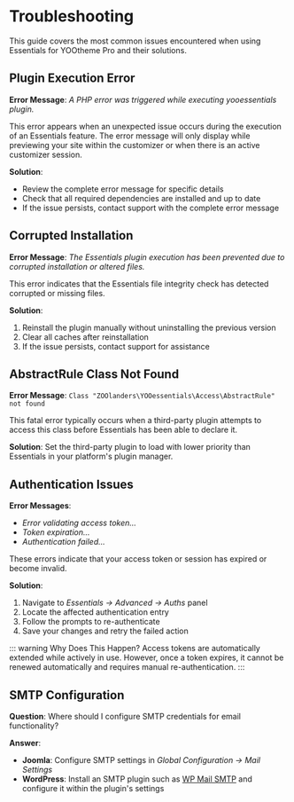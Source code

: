 # Troubleshooting

This guide covers the most common issues encountered when using Essentials for YOOtheme Pro and their solutions.

## Plugin Execution Error

**Error Message**: _A PHP error was triggered while executing yooessentials plugin._

This error appears when an unexpected issue occurs during the execution of an Essentials feature. The error message will only display while previewing your site within the customizer or when there is an active customizer session.

**Solution**:

- Review the complete error message for specific details
- Check that all required dependencies are installed and up to date
- If the issue persists, contact support with the complete error message

## Corrupted Installation

**Error Message**: _The Essentials plugin execution has been prevented due to corrupted installation or altered files._

This error indicates that the Essentials file integrity check has detected corrupted or missing files.

**Solution**:

1. Reinstall the plugin manually without uninstalling the previous version
2. Clear all caches after reinstallation
3. If the issue persists, contact support for assistance

## AbstractRule Class Not Found

**Error Message**: `Class "ZOOlanders\YOOessentials\Access\AbstractRule" not found`

This fatal error typically occurs when a third-party plugin attempts to access this class before Essentials has been able to declare it.

**Solution**:
Set the third-party plugin to load with lower priority than Essentials in your platform's plugin manager.

## Authentication Issues

**Error Messages**:

- _Error validating access token..._
- _Token expiration..._
- _Authentication failed..._

These errors indicate that your access token or session has expired or become invalid.

**Solution**:

1. Navigate to _Essentials → Advanced → Auths_ panel
2. Locate the affected authentication entry
3. Follow the prompts to re-authenticate
4. Save your changes and retry the failed action

::: warning Why Does This Happen?
Access tokens are automatically extended while actively in use. However, once a token expires, it cannot be renewed automatically and requires manual re-authentication.
:::

## SMTP Configuration

**Question**: Where should I configure SMTP credentials for email functionality?

**Answer**:

- **Joomla**: Configure SMTP settings in _Global Configuration → Mail Settings_
- **WordPress**: Install an SMTP plugin such as [WP Mail SMTP](https://wpmailsmtp.com) and configure it within the plugin's settings
